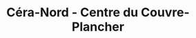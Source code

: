 ---
title: "Céra-Nord - Centre du Couvre-Plancher"
url: /mont-tremblant/cera-nord-centre-du-couvre-plancher/
shop: Fußböden
---